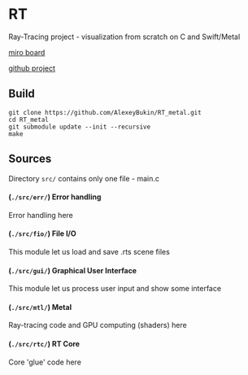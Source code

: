# RT

Ray-Tracing project - visualization from scratch on C and Swift/Metal

[miro board](https://miro.com/app/board/o9J_kmHIWs4=/)

[github project](https://github.com/users/AlexeyBukin/projects/1)

## Build
```
git clone https://github.com/AlexeyBukin/RT_metal.git
cd RT_metal
git submodule update --init --recursive
make
```

## Sources

Directory ```src/``` contains only one file - main.c

#### (```./src/err/```)  Error handling
Error handling here

#### (```./src/fio/```) File I/O 
This module let us load and save .rts scene files

#### (```./src/gui/```) Graphical User Interface
This module let us process user input and show some interface

#### (```./src/mtl/```)  Metal
Ray-tracing code and GPU computing (shaders) here

#### (```./src/rtc/```)  RT Core
Core 'glue' code here
